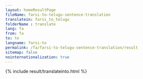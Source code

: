 ```yaml
---
layout: homeResultPage
fileName: farsi-to-telugu-sentence-translation
translatein: farsi_to_telugu
folderName : translate
lang: fa
from: fa
to: te
langname: farsi-to
permalink: /fa/farsi-to-telugu-sentence-translation/result
sitemap: false
nointernationalization: true
---
```

{% include result/translateinto.html %}

<script src="/js/result/translation.js" data-foldername="{{page.folderName}}" data-lang="{{page.lang}}"></script>

